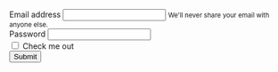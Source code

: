 <div class="container">
		<div class="row">
			<div class="col-md-4 mx-auto">
				<form>
					<div class="form-group">
						<label for="exampleInputEmail1">Email address</label>
						<input type="search" class="form-control" id="exampleInputEmail1" aria-describedby="emailHelp">
						<small id="emailHelp" class="form-text text-muted">We'll never share your email with anyone else.</small>
					</div>
					<div class="form-group" id="password">
						<label for="exampleInputPassword1">Password</label>
						<input type="password" class="form-control" id="exampleInputPassword1">
						<i class="fa fa-eye-slash"></i>
					</div>
					<div class="form-group form-check">
						<input type="checkbox" class="form-check-input" id="exampleCheck1">
						<label class="form-check-label" for="exampleCheck1">Check me out</label>
					</div>
					<button type="submit" class="btn btn-primary">Submit</button>
				</form>
			</div>
		</div>
	</div>
	<script>
		$(document).ready(function(){
			$('.fa-eye-slash').click(function(){
				$(this).toggleClass('fa-eye-slash');
				$(this).toggleClass('fa-eye')
			});
		});
	</script>
	<script>
		$('.fa-eye-slash').on('click', function(){
      $(this).text(function(){
        if($(this).text() === 'Hide'){
          $('#exampleInputPassword1').attr('type','password');
          return 'Show';
      } else {
          $('#exampleInputPassword1').attr('type','text');
          return 'Hide';
      }
    });
  });
	</script>
